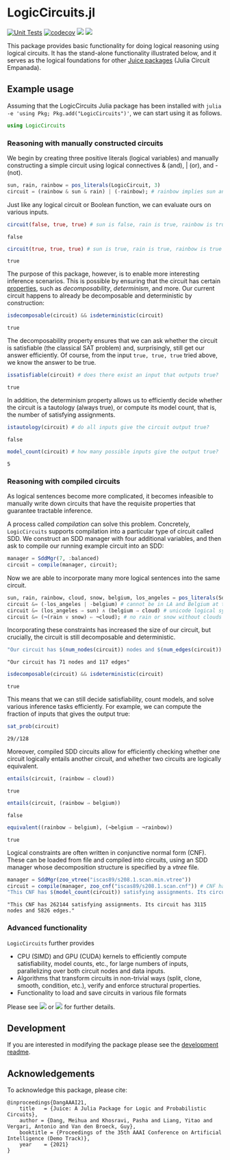 <!-- DO NOT EDIT README.md directly, instead edit docs/README.jl and generate the markdown-->

# LogicCircuits.jl

[![Unit Tests](https://github.com/Juice-jl/LogicCircuits.jl/workflows/Unit%20Tests/badge.svg)](https://github.com/Juice-jl/LogicCircuits.jl/actions?query=workflow%3A%22Unit+Tests%22+branch%3Amaster) [![codecov](https://codecov.io/gh/Juice-jl/LogicCircuits.jl/branch/master/graph/badge.svg)](https://codecov.io/gh/Juice-jl/LogicCircuits.jl) [![](https://img.shields.io/badge/docs-stable-green.svg)](https://juice-jl.github.io/LogicCircuits.jl/stable) [![](https://img.shields.io/badge/docs-dev-blue.svg)](https://juice-jl.github.io/LogicCircuits.jl/dev)

This package provides basic functionality for doing logical reasoning using logical circuits. It has the stand-alone functionality illustrated below, and it serves as the logical foundations for other [Juice packages](https://github.com/Juice-jl) (Julia Circuit Empanada).

## Example usage

Assuming that the LogicCircuits Julia package has been installed with `julia -e 'using Pkg; Pkg.add("LogicCircuits")'`, we can start using it as follows.

```julia
using LogicCircuits
```

### Reasoning with manually constructed circuits

We begin by creating three positive literals (logical variables) and manually constructing a simple circuit using logical connectives & (and), | (or), and - (not).

```julia
sun, rain, rainbow = pos_literals(LogicCircuit, 3)
circuit = (rainbow & sun & rain) | (-rainbow); # rainbow implies sun and rain
```

Just like any logical circuit or Boolean function, we can evaluate ours on various inputs.

```julia
circuit(false, true, true) # sun is false, rain is true, rainbow is true
```

```
false
```

```julia
circuit(true, true, true) # sun is true, rain is true, rainbow is true
```

```
true
```

The purpose of this package, however, is to enable more interesting inference scenarios. This is possible by ensuring that the circuit has certain [properties](https://juice-jl.github.io/LogicCircuits.jl/dev/manual/properties/), such as *decomposability*, *determinism*, and more.
Our current circuit happens to already be decomposable and deterministic by construction:

```julia
isdecomposable(circuit) && isdeterministic(circuit)
```

```
true
```

The decomposability property ensures that we can ask whether the circuit is satisfiable (the classical SAT problem) and, surprisingly, still get our answer efficiently. Of course, from the input `true, true, true` tried above, we know the answer to be true.

```julia
issatisfiable(circuit) # does there exist an input that outputs true?
```

```
true
```

In addition, the determinism property allows us to efficiently decide whether the circuit is a tautology (always true), or compute its model count, that is, the number of satisfying assignments.

```julia
istautology(circuit) # do all inputs give the circuit output true?
```

```
false
```

```julia
model_count(circuit) # how many possible inputs give the output true?
```

```
5
```

### Reasoning with compiled circuits

As logical sentences become more complicated, it becomes infeasible to manually write down circuits that have the requisite properties that guarantee tractable inference.

A process called *compilation* can solve this problem. Concretely, `LogicCircuits` supports compilation into a particular type of circuit called SDD. We construct an SDD manager with four additional variables, and then ask to compile our running example circuit into an SDD:

```julia
manager = SddMgr(7, :balanced)
circuit = compile(manager, circuit);
```

Now we are able to incorporate many more logical sentences into the same circuit.

```julia
sun, rain, rainbow, cloud, snow, belgium, los_angeles = pos_literals(Sdd, manager, 7)
circuit &= (-los_angeles | -belgium) # cannot be in LA and Belgium at the same time
circuit &= (los_angeles ⇒ sun) ∧ (belgium ⇒ cloud) # unicode logical syntax
circuit &= (¬(rain ∨ snow) ⇐ ¬cloud); # no rain or snow without clouds
```

Incorporating these constraints has increased the size of our circuit, but crucially, the circuit is still decomposable and deterministic.

```julia
"Our circuit has $(num_nodes(circuit)) nodes and $(num_edges(circuit)) edges"
```

```
"Our circuit has 71 nodes and 117 edges"
```

```julia
isdecomposable(circuit) && isdeterministic(circuit)
```

```
true
```

This means that we can still decide satisfiability, count models, and solve various inference tasks efficiently. For example, we can compute the fraction of inputs that gives the output true:

```julia
sat_prob(circuit)
```

```
29//128
```

Moreover, compiled SDD circuits allow for efficiently checking whether one circuit logically entails another circuit, and whether two circuits are logically equivalent.

```julia
entails(circuit, (rainbow ⇒ cloud))
```

```
true
```

```julia
entails(circuit, (rainbow ⇒ belgium))
```

```
false
```

```julia
equivalent((rainbow ⇒ belgium), (¬belgium ⇒ ¬rainbow))
```

```
true
```

Logical constraints are often written in conjunctive normal form (CNF). These can be loaded from file and compiled into circuits, using an SDD manager whose decomposition structure is specified by a *vtree* file.

```julia
manager = SddMgr(zoo_vtree("iscas89/s208.1.scan.min.vtree"))
circuit = compile(manager, zoo_cnf("iscas89/s208.1.scan.cnf")) # CNF has 285 clauses
"This CNF has $(model_count(circuit)) satisfying assignments. Its circuit has $(num_nodes(circuit)) nodes and $(num_edges(circuit)) edges."
```

```
"This CNF has 262144 satisfying assignments. Its circuit has 3115 nodes and 5826 edges."
```

### Advanced functionality

`LogicCircuits` further provides
 * CPU (SIMD) and GPU (CUDA) kernels to efficiently compute satisfiability, model counts, etc., for large numbers of inputs, parallelizing over both circuit nodes and data inputs.
 * Algorithms that transform circuits in non-trivial ways (split, clone, smooth, condition, etc.), verify and enforce structural properties.
 * Functionality to load and save circuits in various file formats

Please see [![](https://img.shields.io/badge/docs-stable-green.svg)](https://juice-jl.github.io/LogicCircuits.jl/stable) or [![](https://img.shields.io/badge/docs-dev-blue.svg)](https://juice-jl.github.io/LogicCircuits.jl/dev) for further details.

## Development

If you are interested in modifying the package please see the [development readme](docs/README_DEV.md).

## Acknowledgements

To acknowledge this package, please cite:
```
@inproceedings{DangAAAI21,
    title   = {Juice: A Julia Package for Logic and Probabilistic Circuits},
    author = {Dang, Meihua and Khosravi, Pasha and Liang, Yitao and Vergari, Antonio and Van den Broeck, Guy},
    booktitle = {Proceedings of the 35th AAAI Conference on Artificial Intelligence (Demo Track)},
    year    = {2021}
}
```

